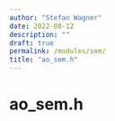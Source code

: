 ```yaml
---
author: "Stefan Wagner"
date: 2022-08-12
description: ""
draft: true
permalink: /modules/sem/
title: "ao_sem.h"
---
```


# ao_sem.h
